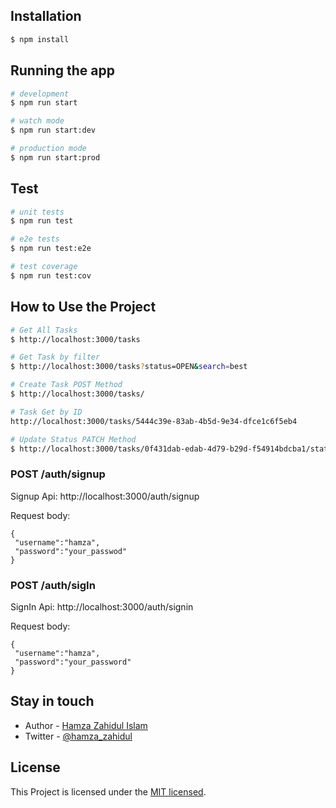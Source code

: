 ## Installation

```bash
$ npm install
```

## Running the app

```bash
# development
$ npm run start

# watch mode
$ npm run start:dev

# production mode
$ npm run start:prod
```

## Test

```bash
# unit tests
$ npm run test

# e2e tests
$ npm run test:e2e

# test coverage
$ npm run test:cov
```

## How to Use the Project

```bash
# Get All Tasks
$ http://localhost:3000/tasks

# Get Task by filter
$ http://localhost:3000/tasks?status=OPEN&search=best

# Create Task POST Method
$ http://localhost:3000/tasks/

# Task Get by ID
http://localhost:3000/tasks/5444c39e-83ab-4b5d-9e34-dfce1c6f5eb4

# Update Status PATCH Method
$ http://localhost:3000/tasks/0f431dab-edab-4d79-b29d-f54914bdcba1/status

```

### POST /auth/signup

Signup Api: http://localhost:3000/auth/signup

Request body:

    {
     "username":"hamza",
     "password":"your_passwod"
    }

### POST /auth/sigIn

SignIn Api: http://localhost:3000/auth/signin

Request body:

    {
     "username":"hamza",
     "password":"your_password"
    }

## Stay in touch

- Author - [Hamza Zahidul Islam](https://hamzazahid.com/)
- Twitter - [@hamza_zahidul](hhttps://twitter.com/hamza_zahidul)

## License

This Project is licensed under the [MIT licensed](LICENSE).
